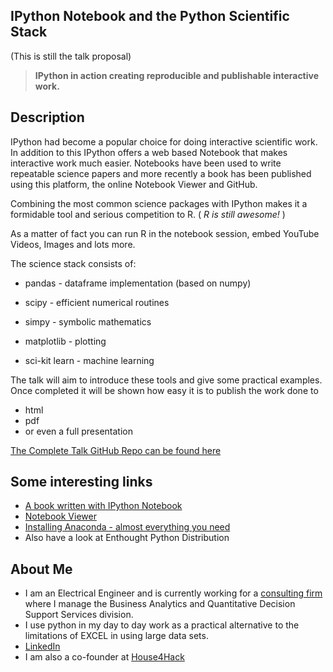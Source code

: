 IPython Notebook and the Python Scientific Stack
---------------------------------------------
(This is still the talk proposal)

> **IPython in action creating reproducible and publishable interactive work.**

Description
-------------
IPython had become a popular choice for doing interactive scientific work. 
In addition to this IPython offers a web based Notebook that makes interactive work much easier.
Notebooks have been used to write repeatable science papers and more recently a book has been published using this platform, the online Notebook Viewer and GitHub.

Combining the most common science packages with IPython makes it a formidable tool and serious competition to R. ( _R is still awesome!_ )

As a matter of fact you can run R in the notebook session, embed YouTube Videos, Images and lots more.

The science stack consists of:

* pandas -		dataframe implementation (based on numpy)

* scipy	-		efficient numerical routines

* simpy	-		symbolic mathematics

* matplotlib -	plotting

* sci-kit learn -		machine learning


The talk will aim to introduce these tools and give some practical examples. Once completed it will be shown how easy it is to publish the work done to 
* html
* pdf
* or even a full presentation


[The Complete Talk GitHub Repo can be found here](https://github.com/Tooblippe/zapycon2013_ipython_science/)

Some interesting links
-----------------------
* [A book written with IPython Notebook](http://camdavidsonpilon.github.io/Probabilistic-Programming-and-Bayesian-Methods-for-Hackers/)
* [Notebook Viewer](http://nbviewer.ipython.org/)
* [Installing Anaconda - almost everything you need](http://www.continuum.io/downloads)
* Also have a look at Enthought Python Distribution

About Me
----------
* I am an Electrical Engineer and is currently working for a [consulting firm](http://www.eon.co.za/index.php/our-services-main/our-services/business-analytics) where I manage the Business Analytics and Quantitative Decision Support Services division.
* I use python in my day to day work as a practical alternative to the limitations of EXCEL in using large data sets.
* [LinkedIn](http://www.linkedin.com/in/tobienortje)
* I am also a co-founder at [House4Hack](http://www.house4hack.co.za/)